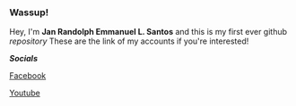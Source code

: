 ### Wassup!

Hey, I'm **Jan Randolph Emmanuel L. Santos** and this is my first ever github *repository*
These are the link of my accounts if you're interested!

***Socials***

[Facebook](https://www.facebook.com/SantosRaandoolph/)

[Youtube](https://www.youtube.com/@GunLanceEnjoyer)
